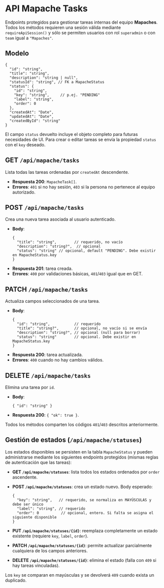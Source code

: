 # API Mapache Tasks

Endpoints protegidos para gestionar tareas internas del equipo **Mapaches**. Todos los métodos requieren una sesión válida mediante `requireApiSession()` y sólo se permiten usuarios con rol `superadmin` o con `team` igual a `"Mapaches"`.

## Modelo

```jsonc
{
  "id": "string",
  "title": "string",
  "description": "string | null",
  "statusId": "string", // FK a MapacheStatus
  "status": {
    "id": "string",
    "key": "string",     // p.ej. "PENDING"
    "label": "string",
    "order": 0
  },
  "createdAt": "Date",
  "updatedAt": "Date",
  "createdById": "string"
}
```

El campo `status` devuelto incluye el objeto completo para futuras necesidades de UI. Para crear o editar tareas se envía la propiedad `status` con el `key` deseado.

## GET `/api/mapache/tasks`

Lista todas las tareas ordenadas por `createdAt` descendente.

- **Respuesta 200**: `MapacheTask[]`.
- **Errores**: `401` si no hay sesión, `403` si la persona no pertenece al equipo autorizado.

## POST `/api/mapache/tasks`

Crea una nueva tarea asociada al usuario autenticado.

- **Body**:
  ```jsonc
  {
    "title": "string",        // requerido, no vacío
    "description": "string?",  // opcional
    "status": "string" // opcional, default "PENDING". Debe existir en MapacheStatus.key
  }
  ```
- **Respuesta 201**: tarea creada.
- **Errores**: `400` por validaciones básicas, `401`/`403` igual que en GET.

## PATCH `/api/mapache/tasks`

Actualiza campos seleccionados de una tarea.

- **Body**:
  ```jsonc
  {
    "id": "string",           // requerido
    "title": "string?",       // opcional, no vacío si se envía
    "description": "string?", // opcional (null para borrar)
    "status": "string"        // opcional. Debe existir en MapacheStatus.key
  }
  ```
- **Respuesta 200**: tarea actualizada.
- **Errores**: `400` cuando no hay cambios válidos.

## DELETE `/api/mapache/tasks`

Elimina una tarea por `id`.

- **Body**:
  ```jsonc
  { "id": "string" }
  ```
- **Respuesta 200**: `{ "ok": true }`.

Todos los métodos comparten los códigos `401`/`403` descritos anteriormente.

## Gestión de estados (`/api/mapache/statuses`)

Los estados disponibles se persisten en la tabla `MapacheStatus` y pueden administrarse mediante los siguientes endpoints protegidos (mismas reglas de autenticación que las tareas):

- **GET `/api/mapache/statuses`**: lista todos los estados ordenados por `order` ascendente.
- **POST `/api/mapache/statuses`**: crea un estado nuevo. Body esperado:

  ```jsonc
  {
    "key": "string",   // requerido, se normaliza en MAYÚSCULAS y debe ser único
    "label": "string", // requerido
    "order": 0          // opcional, entero. Si falta se asigna el siguiente disponible
  }
  ```

- **PUT `/api/mapache/statuses/{id}`**: reemplaza completamente un estado existente (requiere `key`, `label`, `order`).
- **PATCH `/api/mapache/statuses/{id}`**: permite actualizar parcialmente cualquiera de los campos anteriores.
- **DELETE `/api/mapache/statuses/{id}`**: elimina el estado (falla con `409` si hay tareas vinculadas).

Los `key` se comparan en mayúsculas y se devolverá `409` cuando exista un duplicado.
